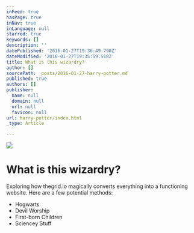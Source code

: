 ```yaml
---
inFeed: true
hasPage: true
inNav: true
inLanguage: null
starred: true
keywords: []
description: ''
datePublished: '2016-01-27T19:36:49.790Z'
dateModified: '2016-01-27T19:35:59.518Z'
title: What is this wizardry?
author: []
sourcePath: _posts/2016-01-27-harry-potter.md
published: true
authors: []
publisher:
  name: null
  domain: null
  url: null
  favicon: null
url: harry-potter/index.html
_type: Article

---
```

![](https://the-grid-user-content.s3-us-west-2.amazonaws.com/7b956de4-a5ce-4d52-90e4-703de5d441c1.jpg)

# What is this wizardry?

Exploring how thegrid.io magically converts everything into a functioning website. Here are a few potential methods:

* Hogwarts
* Devil Worship
* First-born Children
* Sciencey Stuff